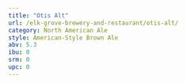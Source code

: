 ```yaml
---
title: "Otis Alt"
url: /elk-grove-brewery-and-restaurant/otis-alt/
category: North American Ale
style: American-Style Brown Ale
abv: 5.3
ibu: 0
srm: 0
upc: 0
---
```


